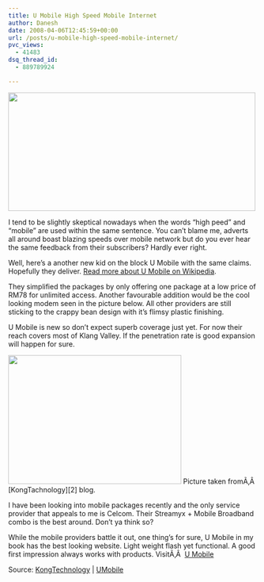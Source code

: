 ```yaml
---
title: U Mobile High Speed Mobile Internet
author: Danesh
date: 2008-04-06T12:45:59+00:00
url: /posts/u-mobile-high-speed-mobile-internet/
pvc_views:
  - 41483
dsq_thread_id:
  - 889789924

---
```

<img loading="lazy" src="http://farm3.static.flickr.com/2064/2391620277_acd2eb41e6.jpg" height="239" width="500" />

I tend to be slightly skeptical nowadays when the words &#8220;high peed&#8221; and &#8220;mobile&#8221; are used within the same sentence. You can&#8217;t blame me, adverts all around boast blazing speeds over mobile network but do you ever hear the same feedback from their subscribers? Hardly ever right.

Well, here&#8217;s a another new kid on the block U Mobile with the same claims. Hopefully they deliver. [Read more about U Mobile on Wikipedia][1].

They simplified the packages by only offering one package at a low price of RM78 for unlimited access. Another favourable addition would be the cool looking modem seen in the picture below. All other providers are still sticking to the crappy bean design with it&#8217;s flimsy plastic finishing.

U Mobile is new so don&#8217;t expect superb coverage just yet. For now their reach covers most of Klang Valley. If the penetration rate is good expansion will happen for sure.

<img loading="lazy" src="http://farm3.static.flickr.com/2180/2392465214_5eb0c140a8_o.jpg" height="260" width="350" />  
Picture taken fromÃ‚Â  [KongTachnology][2] blog.

I have been looking into mobile packages recently and the only service provider that appeals to me is Celcom. Their Streamyx + Mobile Broadband combo is the best around. Don&#8217;t ya think so?

While the mobile providers battle it out, one thing&#8217;s for sure, U Mobile in my book has the best looking website. Light weight flash yet functional. A good first impression always works with products. VisitÃ‚Â  [U Mobile][3]

Source: [KongTechnology][2] | [UMobile][3]

 [1]: http://en.wikipedia.org/wiki/U_Mobile
 [2]: http://www.kongtechnology.com/2008/03/24/u-mobile-broadband-unlimited-broadband-access/
 [3]: http://u.com.my/